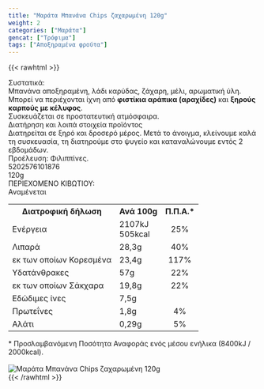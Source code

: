 ```yaml
---
title: "Μαράτα Μπανάνα Chips ζαχαρωμένη 120g"
weight: 2
categories: ["Μαράτα"]
gencat: ["Τρόφιμα"]
tags: ["Αποξηραμένα φρούτα"]
---
```

{{< rawhtml >}}

<div class="sload319"><div class="product"><div id="sistatika">Συστατικά:</div><div class="alltext">Μπανάνα αποξηραμένη, λάδι καρύδας, ζάχαρη, μέλι, αρωματική ύλη.<br>Μπορεί να περιέχονται ίχνη από <b>φιστίκια αράπικα (αραχίδες)</b> και <b>ξηρούς καρπούς με κέλυφος</b>.<br>Συσκευάζεται σε προστατευτική ατμόσφαιρα.</div><div id="loipa">Διατήρηση και λοιπά στοιχεία προϊόντος</div><div class="alltext">Διατηρείται σε ξηρό και δροσερό μέρος. Μετά το άνοιγμα, κλείνουμε καλά τη συσκευασία, τη διατηρούμε στο ψυγείο και καταναλώνουμε εντός 2 εβδομάδων.<br>Προέλευση: Φιλιππίνες.</div><div id="barcode"><div id="barimage1"></div><span id="bartext">5202576101876</span></div><div id="varos"><div id="varosimage1"></div><span id="varostext">120g</span></div><div id="kivotio">ΠΕΡΙΕΧΟΜΕΝΟ ΚΙΒΩΤΙΟΥ:<br>Αναμένεται</div><div class="tabout"><table id="diatable"><tbody><tr><th>Διατροφική δήλωση</th><th>Ανά 100g</th><th>Π.Π.Α.*</th></tr><tr><td class="texr2">Ενέργεια</td><td class="texr">2107kJ<br>505kcal</td><td class="texr" style="text-align:center">25%</td></tr><tr><td class="texr2">Λιπαρά</td><td class="texr">28,3g</td><td class="texr" style="text-align:center">40%</td></tr><tr><td class="gray">εκ των οποίων Κορεσµένα</td><td class="gray2">23,4g</td><td class="gray2" style="text-align:center">117%</td></tr><tr><td class="texr2">Yδατάνθρακες</td><td class="texr">57g</td><td class="texr" style="text-align:center">22%</td></tr><tr><td class="gray">εκ των οποίων Σάκχαρα</td><td class="gray2">19,8g</td><td class="gray2" style="text-align:center">22%</td></tr><tr><td class="texr2">Eδώδιμες ίνες</td><td class="texr">7,5g</td><td class="texr" style="text-align:center"></td></tr><tr><td class="texr2">Πρωτεΐνες</td><td class="texr">1,8g</td><td class="texr" style="text-align:center">4%</td></tr><tr><td class="texr2">Αλάτι</td><td class="texr">0,29g</td><td class="texr" style="text-align:center">5%</td></tr></tbody></table></div><div class="alltext">* Προσλαμβανόμενη Ποσότητα Αναφοράς ενός μέσου ενήλικα (8400kJ / 2000kcal).</div><br><div class="pimg"><img alt="Μαράτα Μπανάνα Chips ζαχαρωμένη 120g" title="Μαράτα Μπανάνα Chips ζαχαρωμένη 120g" src="/media/images/marata-mpanana-chips-zaxarwmenh-120g.jpg"></div></div></div>
{{< /rawhtml >}}


